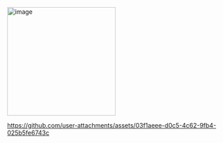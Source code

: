 
<img height="250" alt="image" src="https://github.com/user-attachments/assets/bbbdf0a6-1a59-41d5-b3bd-f7038a287fc2" />

https://github.com/user-attachments/assets/03f1aeee-d0c5-4c62-9fb4-025b5fe6743c






